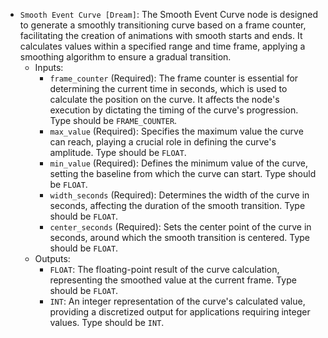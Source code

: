 - `Smooth Event Curve [Dream]`: The Smooth Event Curve node is designed to generate a smoothly transitioning curve based on a frame counter, facilitating the creation of animations with smooth starts and ends. It calculates values within a specified range and time frame, applying a smoothing algorithm to ensure a gradual transition.
    - Inputs:
        - `frame_counter` (Required): The frame counter is essential for determining the current time in seconds, which is used to calculate the position on the curve. It affects the node's execution by dictating the timing of the curve's progression. Type should be `FRAME_COUNTER`.
        - `max_value` (Required): Specifies the maximum value the curve can reach, playing a crucial role in defining the curve's amplitude. Type should be `FLOAT`.
        - `min_value` (Required): Defines the minimum value of the curve, setting the baseline from which the curve can start. Type should be `FLOAT`.
        - `width_seconds` (Required): Determines the width of the curve in seconds, affecting the duration of the smooth transition. Type should be `FLOAT`.
        - `center_seconds` (Required): Sets the center point of the curve in seconds, around which the smooth transition is centered. Type should be `FLOAT`.
    - Outputs:
        - `FLOAT`: The floating-point result of the curve calculation, representing the smoothed value at the current frame. Type should be `FLOAT`.
        - `INT`: An integer representation of the curve's calculated value, providing a discretized output for applications requiring integer values. Type should be `INT`.
